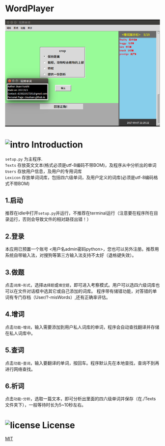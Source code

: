 # WordPlayer
  
![WordPlayer](./wordplayer.png)

# ![intro](https://raw.githubusercontent.com/clouduan/Flags-Ideas-Temp/master/Icons/002-yuan.png) Introduction

`setup.py` 为主程序.  
`Texts` 存放英文文本(格式必须是utf-8编码不带BOM)，及程序从中分析出的单词     
`Users` 存放用户信息，及用户的专用词库   
`Lexicon` 存放单词词库，包括四六级单词，及用户定义的词库(必须是utf-8编码格式不带BOM) 

## 1.启动    
推荐在idle中打开`setup.py`并运行，不推荐在terminal运行（注意要在程序所在目录运行，否则会导致文件的相对路径出错！）   
## 2.登录   
本应用已预置一个账号 <用户名admin密码python>，您也可以另外注册。推荐用系统自带输入法，对搜狗等第三方输入法支持不太好（退格键失效）。  
## 3.做题   
点击`词库`-`形式`，选择`选择题`或`填空题`，即可进入考察模式。用户可以选四六级词库也可以在文件对话框中选其它或自己添加的词库。
程序带有储错功能，对答错的单词有专门存档（User/?-misWords）,还有正确率评估。   
## 4.增词   
点击`功能`-`增词`，输入需要添加到用户私人词库的单词，程序会自动查找翻译并存储在私人词库中。   
## 5.查词    
点击`功能`-`查词`，输入要翻译的单词，按回车。程序默认先在本地查找，查询不到再进行网络查找。   
## 6.析词   
点击`功能`-`分析`，选取一篇文本，即可分析出里面的四六级单词并保存（在./Texts文件夹下），一般等待时长为5~10秒左右。   

# ![license](https://github.com/clouduan/Flags-Ideas-Temp/blob/master/Icons/001-license-1.png) License

[MIT](https://github.com/clouduan/WordPlayer/blob/master/LICENSE)
